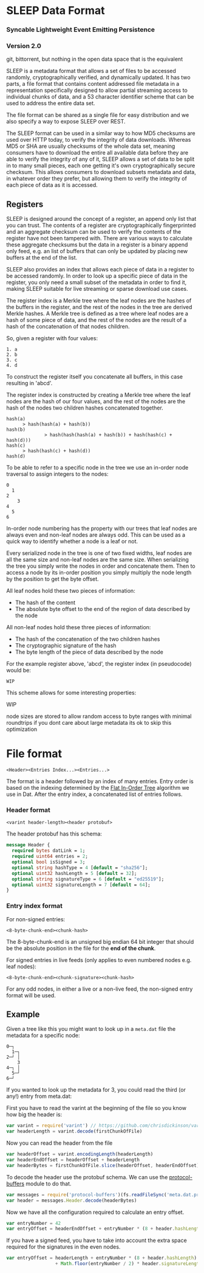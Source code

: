 # SLEEP Data Format

### Syncable Lightweight Event Emitting Persistence
### Version 2.0

git, bittorrent, but nothing in the open data space that is the equivalent

SLEEP is a metadata format that allows a set of files to be accessed randomly, cryptographically verified, and dynamically updated. It has two parts, a file format that contains content addressed file metadata in a representation specifically designed to allow partial streaming access to individual chunks of data, and a 53 character identifier scheme that can be used to address the entire data set.

The file format can be shared as a single file for easy distribution and we also specify a way to expose SLEEP over REST.

The SLEEP format can be used in a similar way to how MD5 checksums are used over HTTP today, to verify the integrity of data downloads. Whereas MD5 or SHA are usually checksums of the whole data set, meaning consumers have to download the entire all available data before they are able to verify the integrity of any of it, SLEEP allows a set of data to be split in to many small pieces, each one getting it's own cryptographically secure checksum. This allows consumers to download subsets metadata and data, in whatever order they prefer, but allowing them to verify the integrity of each piece of data as it is accessed.

## Registers

SLEEP is designed around the concept of a register, an append only list that you can trust. The contents of a register are cryptographically fingerprinted and an aggregate checksum can be used to verify the contents of the register have not been tampered with. There are various ways to calculate these aggregate checksums but the data in a register is a binary append only feed, e.g. an list of buffers that can only be updated by placing new buffers at the end of the list.

SLEEP also provides an index that allows each piece of data in a register to be accessed randomly. In order to look up a specific piece of data in the register, you only need a small subset of the metadata in order to find it, making SLEEP suitable for live streaming or sparse download use cases.

The register index is a Merkle tree where the leaf nodes are the hashes of the buffers in the register, and the rest of the nodes in the tree are derived Merkle hashes. A Merkle tree is defined as a tree where leaf nodes are a hash of some piece of data, and the rest of the nodes are the result of a hash of the concatenation of that nodes children.

So, given a register with four values:

```
1. a
2. b
3. c
4. d
```

To construct the register itself you concatenate all buffers, in this case resulting in 'abcd'.

The register index is constructed by creating a Merkle tree where the leaf nodes are the hash of our four values, and the rest of the nodes are the hash of the nodes two children hashes concatenated together.

```
hash(a)
      > hash(hash(a) + hash(b))
hash(b)
              > hash(hash(hash(a) + hash(b)) + hash(hash(c) + hash(d)))
hash(c)
      > hash(hash(c) + hash(d))
hash(d)
```

To be able to refer to a specific node in the tree we use an in-order node traversal to assign integers to the nodes:

```
0
  1
2
    3
4
  5
6
```

In-order node numbering has the property with our trees that leaf nodes are always even and non-leaf nodes are always odd. This can be used as a quick way to identify whether a node is a leaf or not.

Every serialized node in the tree is one of two fixed widths, leaf nodes are all the same size and non-leaf nodes are the same size. When serializing the tree you simply write the nodes in order and concatenate them. Then to access a node by its in-order position you simply multiply the node length by the position to get the byte offset.

All leaf nodes hold these two pieces of information:

- The hash of the content
- The absolute byte offset to the end of the region of data described by the node

All non-leaf nodes hold these three pieces of information:

- The hash of the concatenation of the two children hashes
- The cryptographic signature of the hash
- The byte length of the piece of data described by the node

For the example register above, 'abcd', the register index (in pseudocode) would be:

```
WIP
```

This scheme allows for some interesting properties:

WIP

node sizes are stored to allow random access to byte ranges with minimal roundtrips
if you dont care about large metadata its ok to skip this optimization

# File format

```
<Header><Entries Index...><Entries...>
```

The format is a header followed by an index of many entries. Entry order is based on the indexing determined by the [Flat In-Order Tree](hyperdrive.md#flat-in-order-trees) algorithm we use in Dat. After the entry index, a concatenated list of entries follows.

### Header format

```
<varint header-length><header protobuf>
```

The header protobuf has this schema:

``` protobuf
message Header {
  required bytes datLink = 1;
  required uint64 entries = 2;
  optional bool isSigned = 3;
  optional string hashType = 4 [default = "sha256"];
  optional uint32 hashLength = 5 [default = 32];
  optional string signatureType = 6 [default = "ed25519"];
  optional uint32 signatureLength = 7 [default = 64];
}
```

### Entry index format

For non-signed entries:

```
<8-byte-chunk-end><chunk-hash>
```

The 8-byte-chunk-end is an unsigned big endian 64 bit integer that should be the absolute position in the file for the **end of the chunk**.

For signed entries in live feeds (only applies to even numbered nodes e.g. leaf nodes):

```
<8-byte-chunk-end><chunk-signature><chunk-hash>
```

For any odd nodes, in either a live or a non-live feed, the non-signed entry format will be used.

## Example

Given a tree like this you might want to look up in a `meta.dat` file the metadata for a specific node:

```
0─┐  
  1─┐
2─┘ │
    3
4─┐ │
  5─┘
6─┘
```

If you wanted to look up the metadata for 3, you could read the third (or any!) entry from meta.dat:

First you have to read the varint at the beginning of the file so you know how big the header is:

``` js
var varint = require('varint') // https://github.com/chrisdickinson/varint
var headerLength = varint.decode(firstChunkOfFile)
```

Now you can read the header from the file

``` js
var headerOffset = varint.encodingLength(headerLength)
var headerEndOffset = headerOffset + headerLength
var headerBytes = firstChunkOfFile.slice(headerOffset, headerEndOffset)
```

To decode the header use the protobuf schema. We can use the [protocol-buffers](https://github.com/mafintosh/protocol-buffers) module to do that.

``` js
var messages = require('protocol-buffers')(fs.readFileSync('meta.dat.proto'))
var header = messages.Header.decode(headerBytes)
```

Now we have all the configuration required to calculate an entry offset.

``` js
var entryNumber = 42
var entryOffset = headerEndOffset + entryNumber * (8 + header.hashLength)
```

If you have a signed feed, you have to take into account the extra space required for the signatures in the even nodes.

``` js
var entryOffset = headerLength + entryNumber * (8 + header.hashLength)
                  + Math.floor(entryNumber / 2) * header.signatureLength
```
